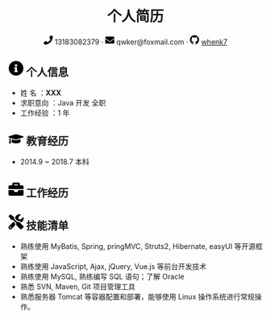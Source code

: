  <center>
       <h1>个人简历</h1>
       <div>
           <span>
               <img src="assets/phone-solid.svg" width="18px">
               13183082379
           </span>
           ·
           <span>
               <img src="assets/envelope-solid.svg" width="18px">
               qwker@foxmail.com
           </span>
           ·
           <span>
               <img src="assets/github-brands.svg" width="18px">
               <a href="https://github.com/whenk7">whenk7</a>
           </span>
          </div>
        </center>

  ## <img src="assets/info-circle-solid.svg" width="30px"> 个人信息

  - 姓	名 ：**XXX**
  - 求职意向 ：Java 开发	全职
  - 工作经验 ：1 年

  ## <img src="assets/graduation-cap-solid.svg" width="30px"> 教育经历

  - 2014.9 ~ 2018.7	本科

  ## <img src="assets/briefcase-solid.svg" width="30px"> 工作经历
  

  ## <img src="assets/tools-solid.svg" width="30px"> 技能清单

  - 熟练使用 MyBatis, Spring, pringMVC, Struts2, Hibernate, easyUI 等开源框架
  - 熟练使用 JavaScript, Ajax, jQuery, Vue.js 等前台开发技术
  - 熟练使用 MySQL, 熟练编写 SQL 语句；了解 Oracle
  - 熟悉 SVN, Maven, Git 项目管理工具
  - 熟悉服务器 Tomcat 等容器配置和部署，能够使用 Linux 操作系统进行常规操作。
